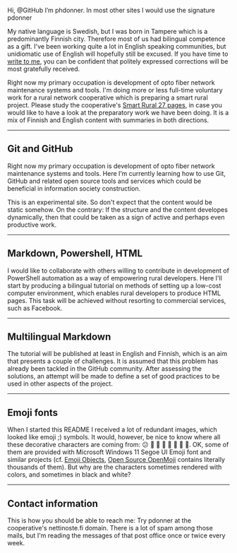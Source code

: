 Hi, @GitHub I’m phdonner. In most other sites I would use the signature pdonner

My native language is Swedish, but I was born in Tampere which is a predominantly Finnish city. Therefore most of us had bilingual competence as a gift. I've been working quite a lot in English speaking communities, but unidiomatic use of English will hopefully still be excused. If you have time to [write to me](https://github.com/phdonner/phdonner/blob/main/README.md#contact-information), you can be confident that politely expressed corrections will be most gratefully received.

Right now my primary occupation is development of opto fiber network maintenance systems and tools. I'm doing more or less full-time voluntary work for a rural network cooperative which is preparing a smart rural project. Please study the cooperative's [Smart Rural 27 pages](https://nettinoste.fi/wp/category/smart-rural-27/), in case you would like to have a look at the preparatory work we have been doing. It is a mix of Finnish and English content with summaries in both directions.

---

## Git and GitHub

Right now my primary occupation is development of opto fiber network maintenance systems and tools. Here I’m currently learning how to use Git, GitHub and related open source tools and services which could be beneficial in information society construction.

This is an experimental site. So don't expect that the content would be static somehow. On the contrary: If the structure and the content developes dynamically, then that could be taken as a sign of active and perhaps even productive work.

---

## Markdown, Powershell, HTML

I would like to collaborate with others willing to contribute in development of PowerShell automation as a way of empowering rural developers. Here I'll start by producing a bilingual tutorial on methods of setting up a low-cost computer environment, which enables rural developers to produce HTML pages. This task will be achieved without resorting to commercial services, such as Facebook.

---

## Multilingual Markdown

The tutorial will be published at least in English and Finnish, which is an aim that presents a couple of challenges. It is assumed that this problem has already been tackled in the GitHub community. After assessing the solutions, an attempt will be made to define a set of good practices to be used in other aspects of the project.

---

## Emoji fonts

When I started this README I received a lot of redundant images, which looked like emoji ;) symbols. It would, however, be nice to know where all these decorative characters are coming from: 😕 👔 👗 👋 🌱 🐶 🌼 🌻. OK, some of them are provided with Microsoft Windows 11 Segoe UI Emoji font and similar projects (cf. [Emoji Objects](https://emojipedia.org/objects), [Open Source OpenMoji](https://openmoji.org/) contains literally thousands of them). But why are the characters sometimes rendered with colors, and sometimes in black and white?

---

## Contact information

This is how you should be able to reach me: Try pdonner at the cooperative's nettinoste.fi domain. There is a lot of spam among those mails, but I'm reading the messages of that post office once or twice every week. 

<!---
phdonner/phdonner is a ✨ special ✨ repository because its `README.md` (this file) appears on your GitHub profile.
You can click the Preview link to take a look at your changes.
--->
